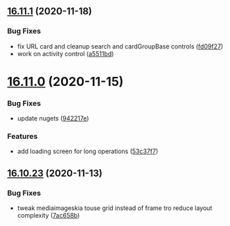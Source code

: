 ## [16.11.1](https://github.com/phandcock/GrampsView/compare/v16.11.0...v16.11.1) (2020-11-18)


### Bug Fixes

* fix URL card and cleanup search and cardGroupBase controls ([fd09f27](https://github.com/phandcock/GrampsView/commit/fd09f27f8755efece00df8694e13246863685539))
* work on activity control ([a5511bd](https://github.com/phandcock/GrampsView/commit/a5511bd3065ac9ec6b1be705bc45fb45aab5865b))



# [16.11.0](https://github.com/phandcock/GrampsView/compare/v16.10.23...v16.11.0) (2020-11-15)


### Bug Fixes

* update nugets ([942217e](https://github.com/phandcock/GrampsView/commit/942217e56cc97909ef96e52e000d2cd65e3903d8))


### Features

* add loading screen for long operations ([53c37f7](https://github.com/phandcock/GrampsView/commit/53c37f7247be65ce34241f9eb0c549d538f887d3))



## [16.10.23](https://github.com/phandcock/GrampsView/compare/v16.10.22...v16.10.23) (2020-11-13)


### Bug Fixes

* tweak mediaimageskia touse grid instead of frame tro reduce layout complexity ([7ac658b](https://github.com/phandcock/GrampsView/commit/7ac658b59099362b39f30ea26a22f92c0a57ab2a))



